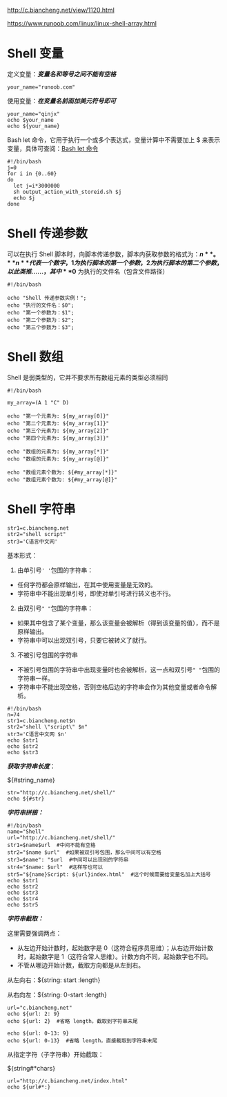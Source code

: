 http://c.biancheng.net/view/1120.html

https://www.runoob.com/linux/linux-shell-array.html

# Shell 变量

定义变量：***变量名和等号之间不能有空格***

```shell
your_name="runoob.com"
```

使用变量：***在变量名前面加美元符号即可***

```shell
your_name="qinjx"
echo $your_name
echo ${your_name}
```

Bash let 命令，它用于执行一个或多个表达式，变量计算中不需要加上 $ 来表示变量，具体可查阅：[Bash let 命令](https://www.runoob.com/linux/linux-comm-let.html)

```shell
#!/bin/bash
j=0
for i in {0..60}
do
  let j=i*3000000
  sh output_action_with_storeid.sh $j
  echo $j
done
```



# Shell 传递参数

可以在执行 Shell 脚本时，向脚本传递参数，脚本内获取参数的格式为：**$n**。**n** 代表一个数字，1 为执行脚本的第一个参数，2 为执行脚本的第二个参数，以此类推……，其中 **$0** 为执行的文件名（包含文件路径）

```shell
#!/bin/bash

echo "Shell 传递参数实例！";
echo "执行的文件名：$0";
echo "第一个参数为：$1";
echo "第二个参数为：$2";
echo "第三个参数为：$3";
```



# Shell 数组

Shell 是弱类型的，它并不要求所有数组元素的类型必须相同

```shell
#!/bin/bash

my_array=(A 1 "C" D)

echo "第一个元素为: ${my_array[0]}"
echo "第二个元素为: ${my_array[1]}"
echo "第三个元素为: ${my_array[2]}"
echo "第四个元素为: ${my_array[3]}"

echo "数组的元素为: ${my_array[*]}"
echo "数组的元素为: ${my_array[@]}"

echo "数组元素个数为: ${#my_array[*]}"
echo "数组元素个数为: ${#my_array[@]}"
```



# Shell 字符串

```shell
str1=c.biancheng.net
str2="shell script"
str3='C语言中文网'
```

基本形式：

1) 由单引号`' '`包围的字符串：

- 任何字符都会原样输出，在其中使用变量是无效的。
- 字符串中不能出现单引号，即使对单引号进行转义也不行。


2) 由双引号`" "`包围的字符串：

- 如果其中包含了某个变量，那么该变量会被解析（得到该变量的值），而不是原样输出。
- 字符串中可以出现双引号，只要它被转义了就行。


3) 不被引号包围的字符串

- 不被引号包围的字符串中出现变量时也会被解析，这一点和双引号`" "`包围的字符串一样。
- 字符串中不能出现空格，否则空格后边的字符串会作为其他变量或者命令解析。

```shell
#!/bin/bash
n=74
str1=c.biancheng.net$n 
str2="shell \"script\" $n"
str3='C语言中文网 $n'
echo $str1
echo $str2
echo $str3
```

***获取字符串长度***：

${#string_name}

```shell
str="http://c.biancheng.net/shell/"
echo ${#str}
```

***字符串拼接：***

```shell
#!/bin/bash
name="Shell"
url="http://c.biancheng.net/shell/"
str1=$name$url  #中间不能有空格
str2="$name $url"  #如果被双引号包围，那么中间可以有空格
str3=$name": "$url  #中间可以出现别的字符串
str4="$name: $url"  #这样写也可以
str5="${name}Script: ${url}index.html"  #这个时候需要给变量名加上大括号
echo $str1
echo $str2
echo $str3
echo $str4
echo $str5
```

***字符串截取：***

这里需要强调两点：

- 从左边开始计数时，起始数字是 0（这符合程序员思维）；从右边开始计数时，起始数字是 1（这符合常人思维）。计数方向不同，起始数字也不同。
- 不管从哪边开始计数，截取方向都是从左到右。

从左向右：${string: start :length}

从右向左：${string: 0-start :length}

```shell
url="c.biancheng.net"
echo ${url: 2: 9}
echo ${url: 2}  #省略 length，截取到字符串末尾

echo ${url: 0-13: 9}
echo ${url: 0-13}  #省略 length，直接截取到字符串末尾
```

从指定字符（子字符串）开始截取：

${string#*chars}

```shell
url="http://c.biancheng.net/index.html"
echo ${url#*:}
```

